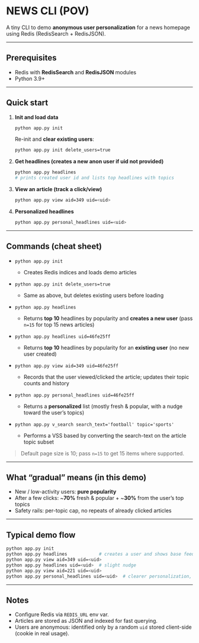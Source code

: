 # NEWS CLI (POV)

A tiny CLI to demo **anonymous user personalization** for a news homepage using Redis (RedisSearch + RedisJSON).

---

## Prerequisites

* Redis with **RedisSearch** and **RedisJSON** modules
* Python 3.9+

---

## Quick start

1. **Init and load data**

   ```bash
   python app.py init
   ```

   Re-init and **clear existing users**:

   ```bash
   python app.py init delete_users=true
   ```

2. **Get headlines (creates a new anon user if uid not provided)**

   ```bash
   python app.py headlines
   # prints created user id and lists top headlines with topics
   ```

3. **View an article (track a click/view)**

   ```bash
   python app.py view aid=349 uid=<uid>
   ```

4. **Personalized headlines**

   ```bash
   python app.py personal_headlines uid=<uid>
   ```

---

## Commands (cheat sheet)

* `python app.py init`

  * Creates Redis indices and loads demo articles
* `python app.py init delete_users=true`

  * Same as above, but deletes existing users before loading
* `python app.py headlines`

  * Returns **top 10** headlines by popularity and **creates a new user** (pass `n=15` for top 15 news articles)
* `python app.py headlines uid=46fe25ff`

  * Returns **top 10** headlines by popularity for an **existing user** (no new user created)
* `python app.py view aid=349 uid=46fe25ff`

  * Records that the user viewed/clicked the article; updates their topic counts and history
* `python app.py personal_headlines uid=46fe25ff`

  * Returns a **personalized** list (mostly fresh & popular, with a nudge toward the user’s topics)
* `python app.py v_search search_text='football' topic='sports'`

  * Performs a VSS based by converting the search-text on the article topic subset

> Default page size is 10; pass `n=15` to get 15 items where supported.

---

## What “gradual” means (in this demo)

* New / low-activity users: **pure popularity**
* After a few clicks: \~**70%** fresh & popular + \~**30%** from the user’s top topics
* Safety rails: per-topic cap, no repeats of already clicked articles

---

## Typical demo flow

```bash
python app.py init
python app.py headlines            # creates a user and shows base feed
python app.py view aid=349 uid=<uid>
python app.py headlines uid=<uid>  # slight nudge
python app.py view aid=221 uid=<uid>
python app.py personal_headlines uid=<uid>  # clearer personalization, still mixed
```

---

## Notes

* Configure Redis via `REDIS_URL` env var.
* Articles are stored as JSON and indexed for fast querying.
* Users are anonymous: identified only by a random `uid` stored client-side (cookie in real usage).
